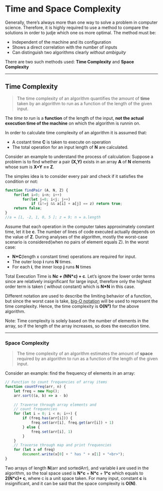 # Time and Space Complexity

Generally, there’s always more than one way to solve a problem in computer science. Therefore, it is highly required to use a method to compare the solutions in order to judje which one os more optimal. The method must be:

- Independent of the machine and its configuration
- Shows a direct correlation with the number of inputs
- Can distinguish two algorithms clearly *without ambiguity*

There are two such methods used: **Time Complexity** and **Space Complexity**

---

## Time Complexity

> The time complexity of an algorithm quantifies the amount of **time** taken by an algorithm to run as a function of the length of the given input.
> 

The *time to run* is a **function** of the length of the input, **not the actual execution time of the machine** on which the algorithm is runnin on.

In order to calculate time complexity of an algorithm it is assumed that: 

- A costant time **C** is taken to execute on operation
- The total operation for an input length of **N** are calculated.

Consider an example to understand the process of calculation: 
Suppose a problem is to find whether a pair **(X,Y)** exists in an array **A** of **N** elements whose sum is **X+Y == Z**. 

The simples idea is to consider every pair and check if it satisfies the condition or not:

```jsx
function findPair (A, N, Z) {
	for(let i=0; i<n; i++)
		for(let j=0; i<j; j++)
			if (i!=j && a[i] + a[j] == z) return true;
	return false;
}
//a = [1, -2, 1, 0, 5 ]; z = 9; n = a.length
```

Assume that each operation in the computer takes approximately constant time, let it be **c**. The number of lines of code executed actually depends on the value of **Z**. During analyses of the algorithm, mostly the worst-case scenario is considered(when no pairs of element equals Z). In the worst case:

- **N*C**(length x constant time) operations are required for input.
- The outer loop **i** runs **N** times.
- For each **i**, the inner loop **j** runs **N** times

Total Execution Time is **N*c + (N*N*c) + c**. Let’s ignore the lower order terms since are relatively insignificant for large input, therefore only the highest order term is taken ( without constant) which is **N*N** in this case.

Different notation are used to describe the limiting behavior of a function, but since the worst case is take, [big-O notation](https://www.geeksforgeeks.org/analysis-algorithms-big-o-analysis/) will be used to represent the time complexity. Hence, the time complexity is **O(N²)** for the above algorithm. 

Note: Time complexity is solely based on the number of elements in the array, so if the length of the array increases, so does the execution time.

---

### Space Complexity

> The time complexity of an algorithm estimates the amount of **space** required by an algorithm to run as a function of the length of the given input.
> 

Consider an example: find the frequency of elements in an array:

```jsx
// Function to count frequencies of array items
function countFreq(arr, n) {
    let freq = new Map();
    arr.sort((a, b) => a - b)
 
    // Traverse through array elements and
    // count frequencies
    for (let i = 0; i < n; i++) {
        if (freq.has(arr[i])) {
            freq.set(arr[i], freq.get(arr[i]) + 1)
        } else {
            freq.set(arr[i], 1)
        }
    }
    // Traverse through map and print frequencies
    for (let x of freq)
        document.write(x[0] + " has " + x[1] + "<br>");
}
```

 Two arrays of length **N**(arr and sortedArr), and variable **i** are used in the algorithm, so the toal space used is **N*c** + **N*c** + **1*c** which equals to **2(N*c)+ c**, where c is a unit space taken. For many input, constant **c** is insignificant, and it can be said that the space complexity is **O(N)**.